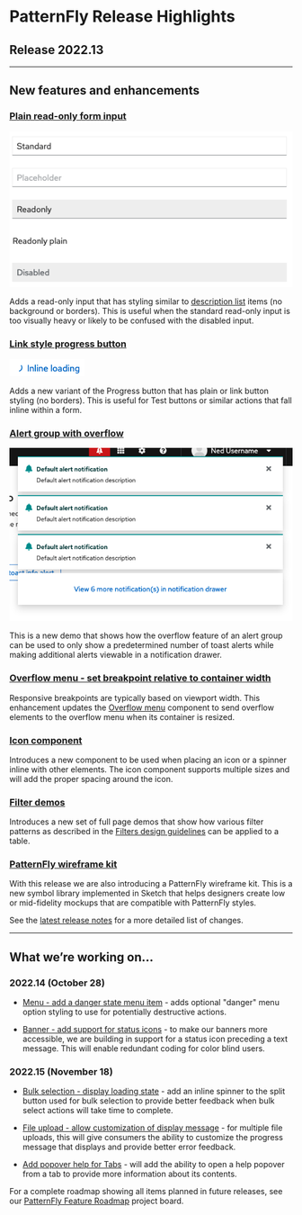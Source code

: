 # PatternFly Release Highlights
## Release 2022.13
----------------------------------------------------------
## New features and enhancements

### [Plain read-only form input](https://www.patternfly.org/v4/components/text-input#read-only)

![input field types](./img/read-only-plain.png)

Adds a read-only input that has styling similar to [description list](https://www.patternfly.org/v4/components/description-list/) items (no background or borders). This is useful when the standard read-only input is too visually heavy or likely to be confused with the disabled input.

### [Link style progress button](https://www.patternfly.org/v4/components/button#progress-indicators)

![link button with spinner](./img/progress-link.png)

Adds a new variant of the Progress button that has plain or link button styling (no borders). This is useful for Test buttons or similar actions that fall inline within a form.

### [Alert group with overflow](https://www.patternfly.org/v4/components/alert-group/react-demos/alert-group-toast-with-notification-drawer/)

![alert group with overflow](./img/alert-group-overflow.png)

This is a new demo that shows how the overflow feature of an alert group can be used to only show a predetermined number of toast alerts while making additional alerts viewable in a notification drawer.

 ### [Overflow menu - set breakpoint relative to container width](https://www.patternfly.org/v4/components/overflow-menu#breakpoint-on-container)

 Responsive breakpoints are typically based on viewport width. This enhancement updates the [Overflow menu](https://www.patternfly.org/v4/components/overflow-menu) component to send overflow elements to the overflow menu when its container is resized.

 ### [Icon component](https://www.patternfly.org/v4/components/icon)

 Introduces a new component to be used when placing an icon or a spinner inline with other elements. The icon component supports multiple sizes and will add the proper spacing around the icon.

 ### [Filter demos](https://www.patternfly.org/v4/demos/filters)

 Introduces a new set of full page demos that show how various filter patterns as described in the [Filters design guidelines](https://www.patternfly.org/v4/guidelines/filters) can be applied to a table.

 ### [PatternFly wireframe kit](https://github.com/patternfly/patternfly-design-kit/blob/master/PatternFly%204%20-%20Wireframe%20library%20and%20template/Wireframe%20kit%20guideline.md)

 With this release we are also introducing a PatternFly wireframe kit. This is a new symbol library implemented in Sketch that helps designers create low or mid-fidelity mockups that are compatible with PatternFly styles.

See the [latest release notes](https://www.patternfly.org/v4/developer-resources/release-notes) for a more detailed list of changes.

-----------------------------------------------------------------------------

## What we’re working on...

### 2022.14 (October 28)

* [Menu - add a danger state menu item](https://github.com/patternfly/patternfly-react/issues/8058) - adds optional "danger" menu option styling to use for potentially destructive actions.

* [Banner - add support for status icons](https://github.com/patternfly/patternfly-react/issues/8113) - to make our banners more accessible, we are building in support for a status icon preceding a text message. This will enable redundant coding for color blind users.


### 2022.15 (November 18)

* [Bulk selection - display loading state](https://github.com/patternfly/patternfly/issues/4926) - add an inline spinner to the split button used for bulk selection to provide better feedback when bulk select actions will take time to complete.

* [File upload - allow customization of display message](https://github.com/patternfly/patternfly/issues/4915) - for multiple file uploads, this will give consumers the ability to customize the progress message that displays and provide better error feedback.

* [Add popover help for Tabs](https://github.com/patternfly/patternfly/issues/5139) - will add the ability to open a help popover from a tab to provide more information about its contents.

For a complete roadmap showing all items planned in future releases, see our [PatternFly Feature Roadmap](https://github.com/orgs/patternfly/projects/4?fullscreen=true) project board.
